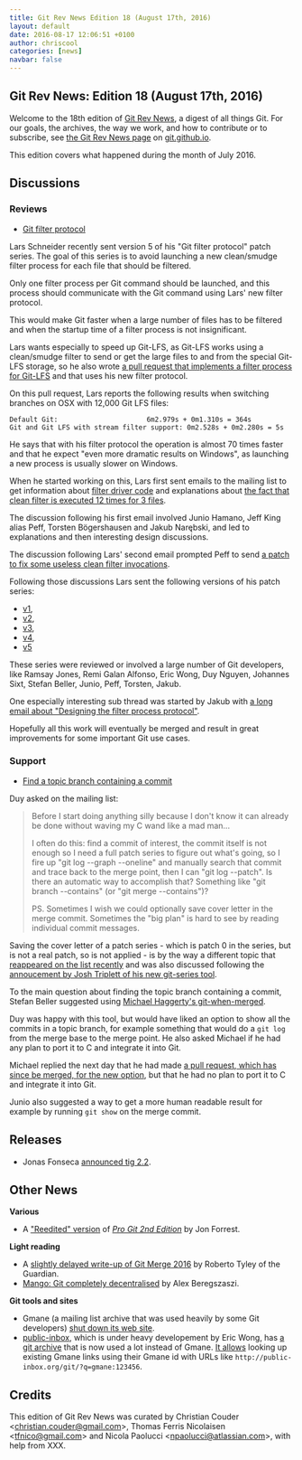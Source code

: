 ```yaml
---
title: Git Rev News Edition 18 (August 17th, 2016)
layout: default
date: 2016-08-17 12:06:51 +0100
author: chriscool
categories: [news]
navbar: false
---
```


## Git Rev News: Edition 18 (August 17th, 2016)

Welcome to the 18th edition of [Git Rev News](https://git.github.io/rev_news/rev_news/),
a digest of all things Git. For our goals, the archives, the way we work, and how to contribute or to
subscribe, see [the Git Rev News page](https://git.github.io/rev_news/rev_news/) on [git.github.io](http://git.github.io).

This edition covers what happened during the month of July 2016.

## Discussions

<!---
### General
-->


### Reviews

* [Git filter protocol](https://public-inbox.org/git/20160810130411.12419-1-larsxschneider%40gmail.com/)

Lars Schneider recently sent version 5 of his "Git filter protocol"
patch series. The goal of this series is to avoid launching a new
clean/smudge filter process for each file that should be filtered.

Only one filter process per Git command should be launched, and this
process should communicate with the Git command using Lars' new filter
protocol.

This would make Git faster when a large number of files has to
be filtered and when the startup time of a filter process is not
insignificant.

Lars wants especially to speed up Git-LFS, as Git-LFS works using a
clean/smudge filter to send or get the large files to and from the
special Git-LFS storage, so he also wrote
[a pull request that implements a filter process for Git-LFS](https://github.com/github/git-lfs/pull/1382)
and that uses his new filter protocol.

On this pull request, Lars reports the following results when
switching branches on OSX with 12,000 Git LFS files:

```
Default Git:                      6m2.979s + 0m1.310s = 364s
Git and Git LFS with stream filter support: 0m2.528s + 0m2.280s = 5s
```

He says that with his filter protocol the operation is almost 70 times
faster and that he expect "even more dramatic results on Windows", as
launching a new process is usually slower on Windows.

When he started working on this, Lars first sent emails to the mailing
list to get information about
[filter driver code](https://public-inbox.org/git/67D9AC88-550E-4549-9AFD-2401B70B363B%40gmail.com/)
and explanations about
[the fact that clean filter is executed 12 times for 3 files](https://public-inbox.org/git/1469134747-26785-1-git-send-email-larsxschneider%40gmail.com/).

The discussion following his first email involved Junio Hamano, Jeff
King alias Peff, Torsten Bögershausen and Jakub Narębski, and led to
explanations and then interesting design discussions.

The discussion following Lars' second email prompted Peff to send
[a patch to fix some useless clean filter invocations](https://public-inbox.org/git/20160722152753.GA6859%40sigill.intra.peff.net/).

Following those discussions Lars sent the following versions of his patch series:

- [v1](https://public-inbox.org/git/20160722154900.19477-1-larsxschneider%40gmail.com/),
- [v2](https://public-inbox.org/git/20160727000605.49982-1-larsxschneider%40gmail.com/),
- [v3](https://public-inbox.org/git/20160729233801.82844-1-larsxschneider%40gmail.com/),
- [v4](https://public-inbox.org/git/20160803164225.46355-1-larsxschneider%40gmail.com/),
- [v5](https://public-inbox.org/git/20160810130411.12419-1-larsxschneider%40gmail.com/)

These series were reviewed or involved a large number of Git
developers, like Ramsay Jones, Remi Galan Alfonso, Eric Wong, Duy
Nguyen, Johannes Sixt, Stefan Beller, Junio, Peff, Torsten, Jakub.

One especially interesting sub thread was started by Jakub with
[a long email about "Designing the filter process protocol"](https://public-inbox.org/git/607c07fe-5b6f-fd67-13e1-705020c267ee%40gmail.com/).

Hopefully all this work will eventually be merged and result in great
improvements for some important Git use cases.

### Support

* [Find a topic branch containing a commit](https://public-inbox.org/git/CACsJy8CMnywB8AdmLxB8LnsznHrMTieoezhaQS=2r1pnM8ONZA@mail.gmail.com/)

Duy asked on the mailing list:

> Before I start doing anything silly because I don't know it can
> already be done without waving my C wand like a mad man...
>
> I often do this: find a commit of interest, the commit itself is not
> enough so I need a full patch series to figure out what's going, so I
> fire up "git log --graph --oneline" and manually search that commit
> and trace back to the merge point, then I can "git log --patch". Is
> there an automatic way to accomplish that? Something like "git branch
> --contains" (or "git merge --contains")?
>
> PS. Sometimes I wish we could optionally save cover letter in the
> merge commit. Sometimes the "big plan" is hard to see by reading
> individual commit messages.

Saving the cover letter of a patch series - which is patch 0 in the
series, but is not a real patch, so is not applied - is by the way a
different topic that
[reappeared on the list recently](https://public-inbox.org/git/CA+P7+xpHDGY5RTR8ntrABdxqM6b4V9dndS68=kV1+1Ym1N6YKw@mail.gmail.com/)
and was also discussed following the
[annoucement by Josh Triplett of his new git-series tool](https://public-inbox.org/git/20160729064055.GB25331@x/).

To the main question about finding the topic branch containing a
commit, Stefan Beller suggested using
[Michael Haggerty's git-when-merged](https://github.com/mhagger/git-when-merged).

Duy was happy with this tool, but would have liked an option to show
all the commits in a topic branch, for example something that would do
a `git log` from the merge base to the merge point. He also asked
Michael if he had any plan to port it to C and integrate it into Git.

Michael replied the next day that he had made
[a pull request, which has since be merged, for the new option](https://github.com/mhagger/git-when-merged/pull/13),
but that he had no plan to port it to C and integrate it into Git.

Junio also suggested a way to get a more human readable result for
example by running `git show` on the merge commit.

## Releases

* Jonas Fonseca [announced tig 2.2](https://public-inbox.org/git/CAFuPQ1%2Bi6BFRH%3D6HUWzDgM7J%2BhL_3hUNv5-4mjjGm%3Dh-YWVuzg%40mail.gmail.com/).

## Other News

__Various__

* A ["Reedited" version](https://github.com/nobozo/progit2) of [*Pro Git 2nd Edition*](https://github.com/progit/progit2) by Jon Forrest.

__Light reading__

* A [slightly delayed write-up of Git Merge 2016](https://www.theguardian.com/info/developer-blog/2016/jul/02/git-merge-2016) by Roberto Tyley of the Guardian.
* [Mango: Git completely decentralised](https://medium.com/@alexberegszaszi/mango-git-completely-decentralised-7aef8bcbcfe6) by Alex Beregszaszi.

__Git tools and sites__

* Gmane (a mailing list archive that was used heavily by some Git developers)
[shut down its web site](https://lars.ingebrigtsen.no/2016/07/28/the-end-of-gmane/comment-page-1/#comment-13502).
* [public-inbox](https://public-inbox.org/), which is under heavy developement by Eric Wong, has
[a git archive](https://public-inbox.org/git/) that is now used a lot instead of Gmane.
[It allows](https://public-inbox.org/design_www.html) looking up
existing Gmane links using their Gmane id with URLs like
`http://public-inbox.org/git/?q=gmane:123456`.

## Credits

This edition of Git Rev News was curated by Christian Couder &lt;<christian.couder@gmail.com>&gt;,
Thomas Ferris Nicolaisen &lt;<tfnico@gmail.com>&gt; and Nicola Paolucci &lt;<npaolucci@atlassian.com>&gt;,
with help from XXX.
